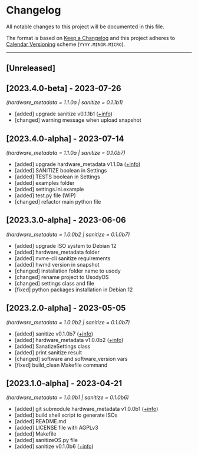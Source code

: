 # Changelog
All notable changes to this project will be documented in this file.

The format is based on [Keep a Changelog](https://keepachangelog.com/en/1.1.0/)
and this project adheres to [Calendar Versioning](https://calver.org/#scheme) scheme (`YYYY.MINOR.MICRO`).

----
## [Unreleased]

## [2023.4.0-beta] - 2023-07-26
_(hardware_metadata = 1.1.0a | sanitize = 0.1.1b1)_
- [added] upgrade sanitize v0.1.1b1 ([+info](https://raw.githubusercontent.com/usody/sanitize/development/CHANGELOG.md))
- [changed] warning message when upload snapshot

## [2023.4.0-alpha] - 2023-07-14
_(hardware_metadata = 1.1.0a | sanitize = 0.1.0b7)_
- [added] upgrade hardware_metadata v1.1.0a ([+info](hardware_metadata/CHANGELOG_HWMD.md))
- [added] SANITIZE boolean in Settings
- [added] TESTS boolean in Settings
- [added] examples folder
- [added] settings.ini.example
- [added] test.py file (WIP)
- [changed] refactor main python file

## [2023.3.0-alpha] - 2023-06-06
_(hardware_metadata = 1.0.0b2 | sanitize = 0.1.0b7)_
- [added] upgrade ISO system to Debian 12
- [added] hardware_metadata folder
- [added] nvme-cli sanitize requirements
- [added] hwmd version in snapshot
- [changed] installation folder name to usody
- [changed] rename project to UsodyOS
- [changed] settings class and file
- [fixed] python packages installation in Debian 12

## [2023.2.0-alpha] - 2023-05-05
_(hardware_metadata = 1.0.0b2 | sanitize = 0.1.0b7)_
- [added] sanitize v0.1.0b7 ([+info](https://github.com/usody/sanitize/blob/dev/CHANGELOG.md#010-beta7))
- [added] hardware_metadata v1.0.0b2 ([+info](https://github.com/usody/hardware_metadata/blob/testing/CHANGELOG.md#100-beta2---2023-05-05))
- [added] SanatizeSettings class
- [added] print sanitize result 
- [changed] software and software_version vars
- [fixed] build_clean Makefile command

## [2023.1.0-alpha] - 2023-04-21
_(hardware_metadata = 1.0.0b1 | sanitize = 0.1.0b6)_
- [added] git submodule hardware_metadata v1.0.0b1 ([+info](https://github.com/usody/hardware_metadata/blob/testing/CHANGELOG.md#100-beta1))
- [added] build shell script to generate ISOs
- [added] README.md
- [added] LICENSE file with AGPLv3
- [added] Makefile
- [added] sanitizeOS.py file
- [added] sanitize v0.1.0b6 ([+info](https://github.com/usody/sanitize/blob/prod/CHANGELOG.md#010-beta6))
